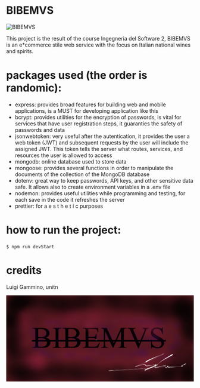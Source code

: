 # BIBEMVS
![BIBEMVS](BIBEMVS_LOGO.png=35x35)

This project is the result of the course Ingegneria del Software 2,
BIBEMVS is an e*commerce stile web service with the focus on Italian national wines and spirits.

# packages used (the order is randomic):
* express: provides broad features for building web and mobile applications, is a MUST for developing application like this
* bcrypt: provides utilities for the encryption of passwords, is vital for services that have user registration steps, it guaranties the safety of passwords and data
* jsonwebtoken: very useful after the autentication, it provides the user a web token (JWT) and subsequent requests by the user will include the assigned JWT. This token tells the server what routes, services, and resources the user is allowed to access
* mongodb: online database used to store data
* mongoose: provides several functions in order to manipulate the documents of the collection of the MongoDB database
* dotenv: great way to keep passwords, API keys, and other sensitive data safe. It allows also to create environment variables in a .env file
* nodemon: provides useful utilities while programming and testing, for each save in the code it refreshes the server
* prettier: for a e s t h e t i c purposes

# how to run the project:
    $ npm run devStart

# credits
Luigi Gammino, unitn

![BIBEMVS](BIBEMVS.png)